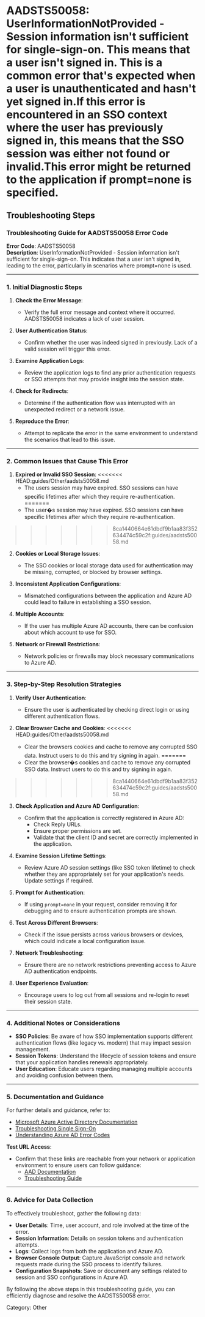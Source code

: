 # AADSTS50058: UserInformationNotProvided - Session information isn't sufficient for single-sign-on. This means that a user isn't signed in. This is a common error that's expected when a user is unauthenticated and hasn't yet signed in.If this error is encountered in an SSO context where the user has previously signed in, this means that the SSO session was either not found or invalid.This error might be returned to the application if prompt=none is specified.


## Troubleshooting Steps
### Troubleshooting Guide for AADSTS50058 Error Code

**Error Code**: AADSTS50058  
**Description**: UserInformationNotProvided - Session information isn't sufficient for single-sign-on. This indicates that a user isn't signed in, leading to the error, particularly in scenarios where prompt=none is used.

---

### 1. Initial Diagnostic Steps

1. **Check the Error Message**:
   - Verify the full error message and context where it occurred. AADSTS50058 indicates a lack of user session.

2. **User Authentication Status**:
   - Confirm whether the user was indeed signed in previously. Lack of a valid session will trigger this error.

3. **Examine Application Logs**:
   - Review the application logs to find any prior authentication requests or SSO attempts that may provide insight into the session state.

4. **Check for Redirects**:
   - Determine if the authentication flow was interrupted with an unexpected redirect or a network issue.

5. **Reproduce the Error**:
   - Attempt to replicate the error in the same environment to understand the scenarios that lead to this issue.

---

### 2. Common Issues that Cause This Error

1. **Expired or Invalid SSO Session**:
<<<<<<< HEAD:guides/Other/aadsts50058.md
   - The users session may have expired. SSO sessions can have specific lifetimes after which they require re-authentication.
=======
   - The user�s session may have expired. SSO sessions can have specific lifetimes after which they require re-authentication.
>>>>>>> 8ca1440664e61dbdf9b1aa83f352634474c59c2f:guides/aadsts50058.md

2. **Cookies or Local Storage Issues**:
   - The SSO cookies or local storage data used for authentication may be missing, corrupted, or blocked by browser settings.

3. **Inconsistent Application Configurations**:
   - Mismatched configurations between the application and Azure AD could lead to failure in establishing a SSO session.

4. **Multiple Accounts**:
   - If the user has multiple Azure AD accounts, there can be confusion about which account to use for SSO.

5. **Network or Firewall Restrictions**: 
   - Network policies or firewalls may block necessary communications to Azure AD.

---

### 3. Step-by-Step Resolution Strategies

1. **Verify User Authentication**:
   - Ensure the user is authenticated by checking direct login or using different authentication flows.

2. **Clear Browser Cache and Cookies**:
<<<<<<< HEAD:guides/Other/aadsts50058.md
   - Clear the browsers cookies and cache to remove any corrupted SSO data. Instruct users to do this and try signing in again.
=======
   - Clear the browser�s cookies and cache to remove any corrupted SSO data. Instruct users to do this and try signing in again.
>>>>>>> 8ca1440664e61dbdf9b1aa83f352634474c59c2f:guides/aadsts50058.md

3. **Check Application and Azure AD Configuration**:
   - Confirm that the application is correctly registered in Azure AD:
     - Check Reply URLs.
     - Ensure proper permissions are set.
     - Validate that the client ID and secret are correctly implemented in the application.

4. **Examine Session Lifetime Settings**:
   - Review Azure AD session settings (like SSO token lifetime) to check whether they are appropriately set for your application's needs. Update settings if required.

5. **Prompt for Authentication**:
   - If using `prompt=none` in your request, consider removing it for debugging and to ensure authentication prompts are shown.

6. **Test Across Different Browsers**:
   - Check if the issue persists across various browsers or devices, which could indicate a local configuration issue.

7. **Network Troubleshooting**:
   - Ensure there are no network restrictions preventing access to Azure AD authentication endpoints.

8. **User Experience Evaluation**:
   - Encourage users to log out from all sessions and re-login to reset their session state.

---

### 4. Additional Notes or Considerations

- **SSO Policies**: Be aware of how SSO implementation supports different authentication flows (like legacy vs. modern) that may impact session management.
- **Session Tokens**: Understand the lifecycle of session tokens and ensure that your application handles renewals appropriately.
- **User Education**: Educate users regarding managing multiple accounts and avoiding confusion between them.

---

### 5. Documentation and Guidance

For further details and guidance, refer to:

- [Microsoft Azure Active Directory Documentation](https://docs.microsoft.com/en-us/azure/active-directory/)
- [Troubleshooting Single Sign-On](https://docs.microsoft.com/en-us/azure/active-directory/develop/troubleshoot-sso)
- [Understanding Azure AD Error Codes](https://docs.microsoft.com/en-us/azure/active-directory/develop/reference-aadsts-error-codes)

**Test URL Access**: 
- Confirm that these links are reachable from your network or application environment to ensure users can follow guidance:
  - [AAD Documentation](https://docs.microsoft.com/en-us/azure/active-directory/)
  - [Troubleshooting Guide](https://docs.microsoft.com/en-us/azure/active-directory/develop/troubleshoot-sso)

---

### 6. Advice for Data Collection

To effectively troubleshoot, gather the following data:

- **User Details**: Time, user account, and role involved at the time of the error.
- **Session Information**: Details on session tokens and authentication attempts.
- **Logs**: Collect logs from both the application and Azure AD.
- **Browser Console Output**: Capture JavaScript console and network requests made during the SSO process to identify failures.
- **Configuration Snapshots**: Save or document any settings related to session and SSO configurations in Azure AD.

By following the above steps in this troubleshooting guide, you can efficiently diagnose and resolve the AADSTS50058 error.

Category: Other
